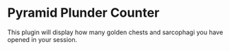 # Pyramid Plunder Counter
This plugin will display how many golden chests and sarcophagi you have opened in your session.
